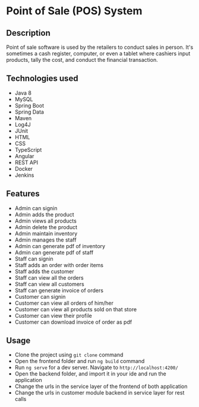 # Point of Sale (POS) System
## Description
Point of sale software is used by the retailers to conduct sales in person. It's sometimes a cash register, computer, or even a tablet where cashiers input products, tally the cost, and conduct the financial transaction.
## Technologies used
* Java 8
* MySQL
* Spring Boot
* Spring Data
* Maven
* Log4J
* JUnit
* HTML
* CSS
* TypeScript
* Angular
* REST API
* Docker 
* Jenkins
## Features
* Admin can signin
* Admin adds the product
* Admin views all products
* Admin delete the product
* Admin maintain inventory
* Admin manages the staff
* Admin can generate pdf of inventory
* Admin can generate pdf of staff
* Staff can signin
* Staff adds an order with order items
* Staff adds the customer
* Staff can view all the orders
* Staff can view all customers
* Staff can generate invoice of orders
* Customer can signin
* Customer can view all orders of him/her
* Customer can view all products sold on that store
* Customer can view their profile
* Customer can download invoice of order as pdf
## Usage
* Clone the project using `git clone` command
* Open the frontend folder and run `ng build` command
* Run `ng serve` for a dev server. Navigate to `http://localhost:4200/`
* Open the backend folder, and import it in your ide and run the application
* Change the urls in the service layer of the frontend of both application
* Change the urls in customer module backend in service layer for rest calls
